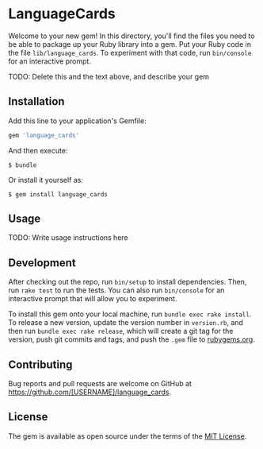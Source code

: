 # LanguageCards

Welcome to your new gem! In this directory, you'll find the files you need to be able to package up your Ruby library into a gem. Put your Ruby code in the file `lib/language_cards`. To experiment with that code, run `bin/console` for an interactive prompt.

TODO: Delete this and the text above, and describe your gem

## Installation

Add this line to your application's Gemfile:

```ruby
gem 'language_cards'
```

And then execute:

    $ bundle

Or install it yourself as:

    $ gem install language_cards

## Usage

TODO: Write usage instructions here

## Development

After checking out the repo, run `bin/setup` to install dependencies. Then, run `rake test` to run the tests. You can also run `bin/console` for an interactive prompt that will allow you to experiment.

To install this gem onto your local machine, run `bundle exec rake install`. To release a new version, update the version number in `version.rb`, and then run `bundle exec rake release`, which will create a git tag for the version, push git commits and tags, and push the `.gem` file to [rubygems.org](https://rubygems.org).

## Contributing

Bug reports and pull requests are welcome on GitHub at https://github.com/[USERNAME]/language_cards.


## License

The gem is available as open source under the terms of the [MIT License](http://opensource.org/licenses/MIT).

